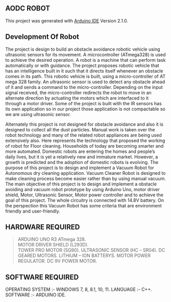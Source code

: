 ## AODC ROBOT 

This project was generated with [Arduino IDE](https://www.arduino.cc/en/software) Version 2.1.0.

## Development Of Robot
The project is design to build an obstacle avoidance robotic vehicle using ultrasonic sensors for its movement. A microcontroller (ATmega328) is used to achieve the desired operation. A robot is a machine that can perform task automatically or with guidance. The project proposes robotic vehicle that has an intelligence built in it such that it directs itself whenever an obstacle comes in its path. This robotic vehicle is built, using a micro-controller of AT mega 328 family. An ultrasonic sensor is used to detect any obstacle ahead of it and sends a command to the micro-controller. Depending on the input signal received, the micro-controller redirects the robot to move in an alternate direction by actuating the motors which are interfaced to it through a motor driver. Some of the project is built with the IR sensors has its own application so in our project those application is not compactable so we are using ultrasonic sensor.

Alternately this project is not designed for obstacle avoidance and also it is designed to collect all the dust particles. Manual work is taken over the robot technology and many of the related robot appliances are being used extensively also. Here represents the technology that proposed the working of robot for Floor cleaning. Households of today are becoming smarter and more automated. Domestic robots are entering the homes and people’s daily lives, but it is yet a relatively new and immature market. However, a growth is predicted and the adoption of domestic robots is evolving. The purpose of this project is to design and implement a Vacuum Robot for Autonomous dry cleaning application. Vacuum Cleaner Robot is designed to make cleaning process become easier rather than by using manual vacuum. The main objective of this project is to design and implement a obstacle avoiding and vacuum robot prototype by using Arduino Uno, motor driver shield, Motor, Ultrasonic Sensor, Motor power controller and to achieve the goal of this project. The whole circuitry is connected with 14.8V battery. On the perspection this Vacuum Robot has some criteria that are environment friendly and user-friendly.

## HARDWARE REQUIRED

> ARDUINO UNO R3 ATmega 328.                                                                                                              
> MOTOR DRIVER SHIELD  (L293D).                                                                                                           
> TOWER PRO MOTOR (SG90).
> ULTRASONIC SENSOR (HC – SR04).
> DC GEARED MOTORS.
> LITHIUM – ION BATTERYS.
> MOTOR POWER REGULATOR.
> DC 9V POWER MOTOR.                                                                                                                                         
## SOFTWARE REQUIRED

OPERATING SYSTEM	:-  WINDOWS 7, 8, 8.1, 10, 11.
LANGUAGE			:-  C++.
SOFTWARE 			:-  ARDUINO IDE.


